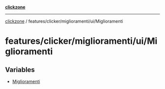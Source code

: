[**clickzone**](../../../../../README.md)

***

[clickzone](../../../../../README.md) / features/clicker/miglioramenti/ui/Miglioramenti

# features/clicker/miglioramenti/ui/Miglioramenti

## Variables

- [Miglioramenti](variables/Miglioramenti.md)

